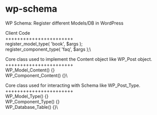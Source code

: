 # wp-schema
WP Schema: Register different Models/DB in WordPress

Client Code\
+++++++++++++++++++++++\
register_model_type( 'book', $args );\
register_component_type( 'faq', $args );\

Core class used to implement the Content object like WP_Post object.\
+++++++++++++++++++++++\
WP_Model_Content() {}\
WP_Component_Content() {}\

Core class used for interacting with Schema like WP_Post_Type.\
+++++++++++++++++++++++\
WP_Model_Type() {}\
WP_Component_Type() {}\
WP_Database_Table() {}\

